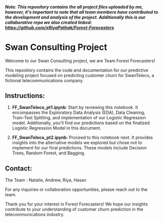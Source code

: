 #### *Note: This repository contains the all project files uploaded by me, however, it's important to note that all team members have contributed to the development and analysis of the project. Additionally this is our collaborative repo we also created linked: https://github.com/xRiyaPathak/Forest-Forecasters*


# **Swan Consulting Project**

Welcome to our Swan Consulting project, we are Team Forest Forecasters!

This repository contains the code and documentation for our predictive modeling project focused on predicting customer churn for SwanTeleco, a fictional telecommunications company.

## Instructions:

1. **FF_SwanTeleco_pt1.ipynb**: Start by reviewing this notebook. It encompasses the Exploratory Data Analysis (EDA), Data Cleaning, Train-Test Splitting, and implementation of our Logistic Regression model. Additionally, you'll find our predictions based on the finalized Logistic Regression Model in this document.

2. **FF_SwanTeleco_pt2.ipynb**: Proceed to this notebook next. It provides insights into the alternative models we explored but chose not to implement for our final predictions. These models include Decision Trees, Random Forest, and Bagging.

## Contact:

The Team : Natalie, Andrew, Riya, Hasan

For any inquiries or collaboration opportunities, please reach out to the team.

Thank you for your interest in Forest Forecasters! We hope our insights contribute to your understanding of customer churn prediction in the telecommunications industry.




